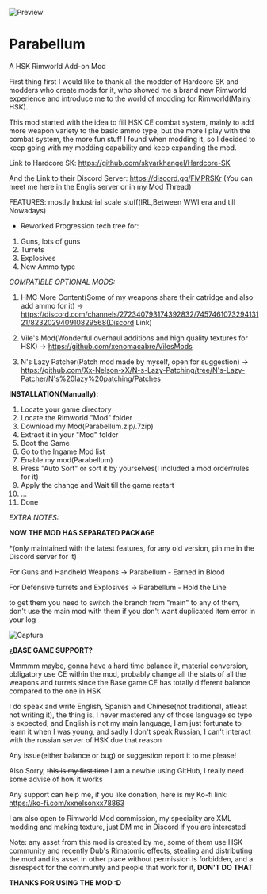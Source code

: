 ![Preview](https://user-images.githubusercontent.com/40744101/125205325-a694de80-e24f-11eb-9edb-286c150e8a71.png)
# Parabellum
A HSK Rimworld Add-on Mod

  First thing first I would like to thank all the modder of Hardcore SK and modders who create mods for it, who showed me a brand new Rimworld experience and introduce me to the world of modding for Rimworld(Mainy HSK).

  This mod started with the idea to fill HSK CE combat system, mainly to add more weapon variety to the basic ammo type, but the more I play with the combat system, the more fun stuff I found when modding it, so I decided to keep going  with my modding capability and keep expanding the mod.

Link to Hardcore SK: https://github.com/skyarkhangel/Hardcore-SK

And the Link to their Discord Server: https://discord.gg/FMPRSKr (You can meet me here in the Englis server or in my Mod Thread)

FEATURES:
mostly Industrial scale stuff(IRL,Between WWI era and till Nowadays)

+  Reworked Progression tech tree for:
1. Guns, lots of guns
2. Turrets
3. Explosives
4. New Ammo type

*COMPATIBLE OPTIONAL MODS:*

1. HMC More Content(Some of my weapons share their catridge and also add ammo for it) -> https://discord.com/channels/272340793174392832/745746107329413121/823202940910829568(Discord Link)

2. Vile's Mod(Wonderful overhaul additions and high quality textures for HSK) -> https://github.com/xenomacabre/VilesMods

3. N's Lazy Patcher(Patch mod made by myself, open for suggestion) -> https://github.com/Xx-Nelson-xX/N-s-Lazy-Patching/tree/N's-Lazy-Patcher/N's%20lazy%20patching/Patches

**INSTALLATION(Manually):**

1. Locate your game directory
2. Locate the Rimworld "Mod" folder
3. Download my Mod(Parabellum.zip/.7zip)
4. Extract it in your "Mod" folder
5. Boot the Game
6. Go to the Ingame Mod list
7. Enable my mod(Parabellum)
8. Press "Auto Sort" or sort it by yourselves(I included a mod order/rules for it)
9. Apply the change and Wait till the game restart
10. ...
11. Done


*EXTRA NOTES:*

**NOW THE MOD HAS SEPARATED PACKAGE**

*(only maintained with the latest features, for any old version, pin me in the Discord server for it)

For Guns and Handheld Weapons -> Parabellum - Earned in Blood

For Defensive turrets and Explosives -> Parabellum - Hold the Line

to get them you need to switch the branch from "main" to any of them, don't use the main mod with them if you don't want duplicated item error in your log

![Captura](https://user-images.githubusercontent.com/40744101/127422742-fa5348ed-a49c-4249-a37b-258fe2287f68.PNG)


**¿BASE GAME SUPPORT?**

Mmmmm maybe, gonna have a hard time balance it, material conversion, obligatory use CE within the mod, probably change all the stats of all the weapons and turrets since the Base game CE has totally different balance compared to the one in HSK

I do speak and write English, Spanish and Chinese(not traditional, atleast not writing it), the thing is, I never mastered any of those language so typo is expected, and English is not my main language, I am just fortunate to learn it when I was young, and sadly I don't speak Russian, I can't interact with the russian server of HSK due that reason 

Any issue(either balance or bug) or suggestion report it to me please!

Also Sorry, ~~this is my first time~~ I am a newbie using GitHub, I really need some advise of how it works

Any support can help me, if you like donation, here is my Ko-fi link: https://ko-fi.com/xxnelsonxx78863

I am also open to Rimworld Mod commission, my speciality are XML modding and making texture, just DM me in Discord if you are interested

Note: any asset from this mod is created by me, some of them use HSK community and recently Dub's Rimatomic effects, stealing and distributing the mod and its asset in other place without permission is forbidden, and a disrespect for the community and people that work for it, **DON'T DO THAT**

**THANKS FOR USING THE MOD :D**
